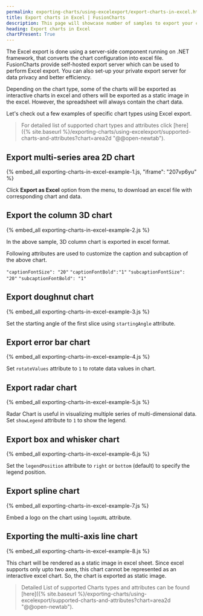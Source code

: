 ```yaml
---
permalink: exporting-charts/using-excelexport/export-charts-in-excel.html
title: Export charts in Excel | FusionCharts
description: This page will showcase number of samples to export your charts to excel.
heading: Export charts in Excel
chartPresent: True
---
```


The Excel export is done using a server-side component running on .NET framework, that converts the chart configuration into excel file. FusionCharts provide self-hosted export server which can be used to perform Excel export. You can also set-up your private export server for data privacy and better efficiency.

Depending on the chart type, some of the charts will be exported as interactive charts in excel and others will be exported as a static image in the excel. However, the spreadsheet will always contain the chart data.

Let's check out a few examples of specific chart types using Excel export.

> For detailed list of supported chart types and attributes click [here]({% site.baseurl %}/exporting-charts/using-excelexport/supported-charts-and-attributes?chart=area2d "@@open-newtab").

## Export multi-series area 2D chart

{% embed_all exporting-charts-in-excel-example-1.js, "iframe": "207vp6yu" %}

Click __Export as Excel__ option from the menu, to download an excel file with corresponding chart and data.

## Export the column 3D chart

{% embed_all exporting-charts-in-excel-example-2.js %}

In the above sample, 3D column chart is exported in excel format.

Following attributes are used to customize the caption and subcaption of the above chart.

`"captionFontSize": "20"`
`"captionFontBold":"1"`
`"subcaptionFontSize": "20"`
`"subcaptionFontBold": "1"`

## Export doughnut chart

{% embed_all exporting-charts-in-excel-example-3.js %}

Set the starting angle of the first slice using `startingAngle` attribute.

## Export error bar chart

{% embed_all exporting-charts-in-excel-example-4.js %}

Set `rotateValues` attribute to `1` to rotate data values in chart.

## Export radar chart

{% embed_all exporting-charts-in-excel-example-5.js %}

Radar Chart is useful in visualizing multiple series of multi-dimensional data. Set `showLegend` attribute to `1` to show the legend.

## Export box and whisker chart

{% embed_all exporting-charts-in-excel-example-6.js %}

Set the `legendPosition` attribute to `right` or `bottom` (default) to specify the legend position.

## Export spline chart

{% embed_all exporting-charts-in-excel-example-7.js %}

Embed a logo on the chart using `logoURL` attribute.

## Exporting the multi-axis line chart

{% embed_all exporting-charts-in-excel-example-8.js %}

This chart will be rendered as a static image in excel sheet. Since excel supports only upto two axes, this chart cannot be represented as an interactive excel chart. So, the chart is exported as static image.

> Detailed List of supported Charts types and attributes can be found [here]({% site.baseurl %}/exporting-charts/using-excelexport/supported-charts-and-attributes?chart=area2d "@@open-newtab").